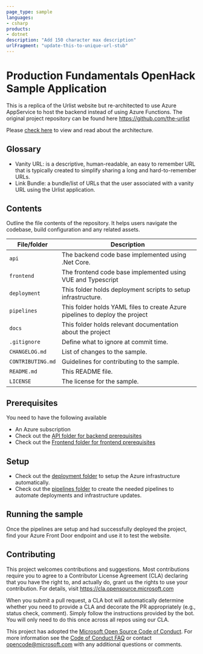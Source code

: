 ```yaml
---
page_type: sample
languages:
- csharp
products:
- dotnet
description: "Add 150 character max description"
urlFragment: "update-this-to-unique-url-stub"
---
```


# Production Fundamentals OpenHack Sample Application

This is a replica of the Urlist website but re-architected to use Azure AppService to host the backend instead of using Azure Functions. The original project repository can be found here <https://github.com/the-urlist>

Please [check here](docs/Infrastructure.md) to view and read about the architecture.

## Glossary

- Vanity URL: is a descriptive, human-readable, an easy to remember URL that is typically created to simplify sharing a long and hard-to-remember URLs.
- Link Bundle: a bundle/list of URLs that the user associated with a vanity URL using the Urlist application.

## Contents

Outline the file contents of the repository. It helps users navigate the codebase, build configuration and any related assets.

| File/folder       | Description                                |
|-------------------|--------------------------------------------|
| `api`             | The backend code base implemented using .Net Core. |
| `frontend`        | The frontend code base implemented using VUE and Typescript |
| `deployment`      | This folder holds deployment scripts to setup infrastructure. |
| `pipelines`       | This folder holds YAML files to create Azure pipelines to deploy the project |
| `docs`            | This folder holds relevant documentation about the project |
| `.gitignore`      | Define what to ignore at commit time.      |
| `CHANGELOG.md`    | List of changes to the sample.             |
| `CONTRIBUTING.md` | Guidelines for contributing to the sample. |
| `README.md`       | This README file.                          |
| `LICENSE`         | The license for the sample.                |

## Prerequisites

You need to have the following available

- An Azure subscription
- Check out the [API folder for backend prerequisites](api/README.md)
- Check out the [Frontend folder for frontend prerequisites](frontend/README.md)

## Setup

- Check out the [deployment folder](deployment/README.md) to setup the Azure infrastructure automatically.
- Check out the [pipelines folder](pipelines/README.md) to create the needed pipelines to automate deployments and infrastructure updates.

## Running the sample

Once the pipelines are setup and had successfully deployed the project, find your Azure Front Door endpoint and use it to test the website.

## Contributing

This project welcomes contributions and suggestions.  Most contributions require you to agree to a
Contributor License Agreement (CLA) declaring that you have the right to, and actually do, grant us
the rights to use your contribution. For details, visit <https://cla.opensource.microsoft.com>

When you submit a pull request, a CLA bot will automatically determine whether you need to provide
a CLA and decorate the PR appropriately (e.g., status check, comment). Simply follow the instructions
provided by the bot. You will only need to do this once across all repos using our CLA.

This project has adopted the [Microsoft Open Source Code of Conduct](https://opensource.microsoft.com/codeofconduct/).
For more information see the [Code of Conduct FAQ](https://opensource.microsoft.com/codeofconduct/faq/) or
contact [opencode@microsoft.com](mailto:opencode@microsoft.com) with any additional questions or comments.
